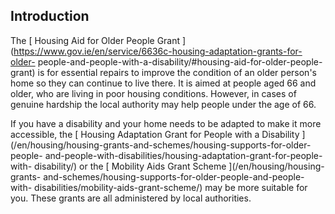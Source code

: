 ##  Introduction

The [ Housing Aid for Older People Grant
](https://www.gov.ie/en/service/6636c-housing-adaptation-grants-for-older-
people-and-people-with-a-disability/#housing-aid-for-older-people-grant) is
for essential repairs to improve the condition of an older person's home so
they can continue to live there. It is aimed at people aged 66 and older, who
are living in poor housing conditions. However, in cases of genuine hardship
the local authority may help people under the age of 66.

If you have a disability and your home needs to be adapted to make it more
accessible, the [ Housing Adaptation Grant for People with a Disability
](/en/housing/housing-grants-and-schemes/housing-supports-for-older-people-
and-people-with-disabilities/housing-adaptation-grant-for-people-with-
disability/) or the [ Mobility Aids Grant Scheme ](/en/housing/housing-grants-
and-schemes/housing-supports-for-older-people-and-people-with-
disabilities/mobility-aids-grant-scheme/) may be more suitable for you. These
grants are all administered by local authorities.
